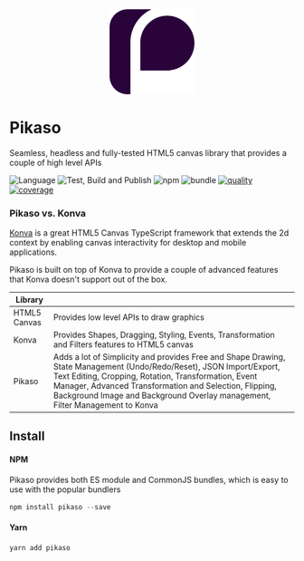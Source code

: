 <div align="center">
  <img src="assets/logo.svg" width="150" />
</div>

# Pikaso
Seamless, headless and fully-tested HTML5 canvas library that provides a couple of high level APIs

![Language](https://badgen.net/badge/icon/typescript?icon=typescript&label=Language)
![Test, Build and Publish](https://github.com/pikasojs/pikaso/workflows/Test/Build/Publish/badge.svg)
![npm](https://badgen.net/npm/v/pikaso)
![bundle](https://badgen.net/bundlephobia/minzip/pikaso)
[![quality](https://app.codacy.com/project/badge/Grade/f16b7c57dbbd4cdfa02b05f5ca04750a)](https://www.codacy.com/gh/pikasojs/pikaso/dashboard)
[![coverage](https://app.codacy.com/project/badge/Coverage/f16b7c57dbbd4cdfa02b05f5ca04750a)](https://www.codacy.com/gh/pikasojs/pikaso/dashboard)


### Pikaso vs. Konva
[Konva](https://konvajs.org/docs/index.html) is a great HTML5 Canvas TypeScript framework that extends the 2d context by enabling canvas interactivity for desktop and mobile applications.  

Pikaso is built on top of Konva to provide a couple of advanced features that Konva doesn't support out of the box.

| Library |  |
| - | - |
| HTML5 Canvas | Provides low level APIs to draw graphics |
| Konva | Provides Shapes, Dragging, Styling, Events, Transformation and Filters features to HTML5 canvas  |
| Pikaso | Adds a lot of Simplicity and provides Free and Shape Drawing, State Management (Undo/Redo/Reset), JSON Import/Export, Text Editing, Cropping, Rotation, Transformation, Event Manager, Advanced Transformation and Selection, Flipping, Background Image and Background Overlay management, Filter Management to Konva |

## Install   

#### NPM

Pikaso provides both ES module and CommonJS bundles, which is easy to use with the popular bundlers

```js
npm install pikaso --save
```

#### Yarn
```js
yarn add pikaso
```


#### <script> tag

Pikaso also supports UMD loading

```js
<srcipt src="https://unpkg.com/pikaso@latest/umd/pikaso.min.js" type="text/javascript" />
```


## Getting Started

```js
import Pikaso from 'pikaso'

const editor = new Pikaso({
  container: document.getElementById('<YOUR_DIV_ID>'),
})
```

## React 
This is possible to directly import the library or reuse the official hook   
https://github.com/pikasojs/pikaso-react-hook


## Features

- [Fully Typed](https://github.com/pikasojs/pikaso/tree/master/src/types)
- [Global Configurations](https://pikaso.app/#/getting-started/configuration)
- [Fully Customizable Cropping](https://pikaso.app/#/core/cropper)
- [Rotation and Transformation](https://pikaso.app/#/core/rotation)
- [Shape and FreeStyle Drawing](https://pikaso.app/#/core/drawing)
- [Built-in Shapes](https://pikaso.app/#/core/shapes)
- [Interactive Text Editing](https://pikaso.app/#/core/label)
- [Customizable Shapes](https://pikaso.app/#/customization/create-custom-shapes)
- [Image and SVG](https://pikaso.app/#/core/image)
- [Background Image](https://pikaso.app/#/core/background)
- [Event Management](https://pikaso.app/#/core/events)
- [State Management (Undo/Redo)](https://pikaso.app/#/core/history)
- [Flipping  ](https://pikaso.app/#/core/flip)
- [Interactive Selection Management](https://pikaso.app/#/core/selection)
- [Export to PNG and JPEG](https://pikaso.app/#/core/import-export)
- [Import/Export JSON](https://pikaso.app/#/core/import-export)
- [Filters](https://pikaso.app/#/core/filters)
- [Custom Filters](https://pikaso.app/#/customization/create-custom-filters)

  
## Documentation
[Full Documentation](https://pikaso.app)
  
## API references
[Full API references](https://pikaso.app/api)
  
## Demos
[React Setup](https://codesandbox.io/s/pikaso-react-hook-example-i0uwg)   
[Vue 3 Setup](https://codesandbox.io/s/vue3-example-o3cig)   
[All Demos](https://pikaso.app)

## Contributors
[![](https://opencollective.com/pikaso/contributors.svg?width=890&button=false)](https://github.com/pikasojs/pikaso/graphs/contributors)

